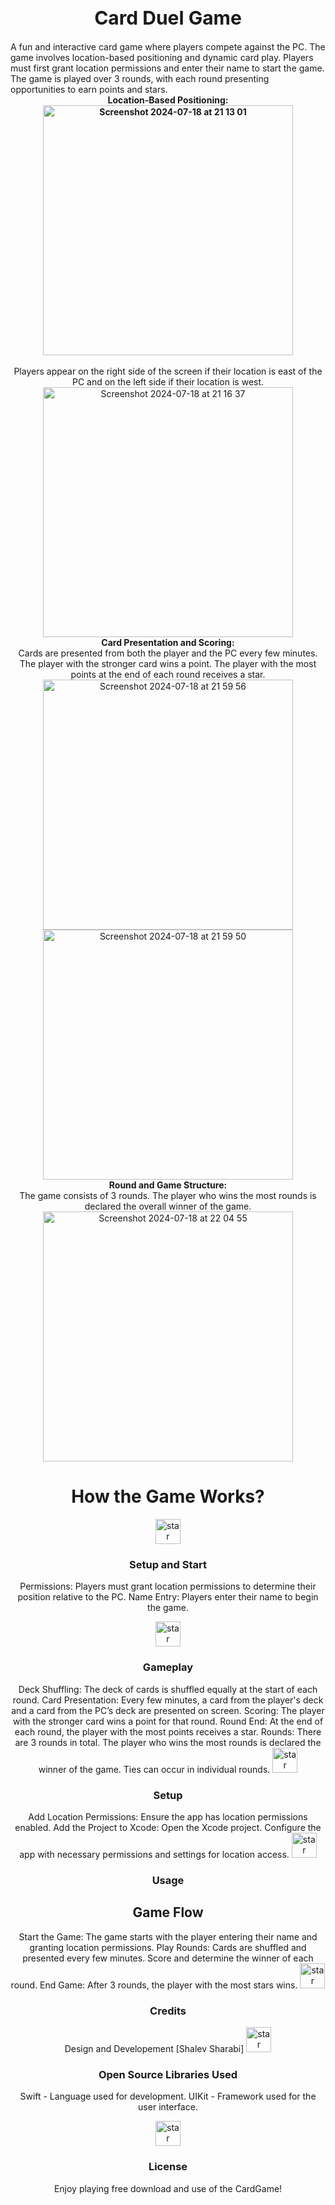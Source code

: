 <div style="text-align: center;">
    <h1 align="center" style="font-size: 30px;">Card Duel Game</h1>
</div>
A fun and interactive card game where players compete against the PC. The game involves location-based positioning and dynamic card play. Players must first grant location permissions and enter their name to start the game. The game is played over 3 rounds, with each round presenting opportunities to earn points and stars.
<div align="center">
    <b>
        Location-Based Positioning:
        <br>
        <img width="400" alt="Screenshot 2024-07-18 at 21 13 01" src="https://github.com/user-attachments/assets/039ef93c-c7b6-41cf-a6b9-3e5d23f1ab76">
        <br>
    </b>
    <br>
    Players appear on the right side of the screen if their location is east of the PC and on the left side if their location is west.
    <br>
   <img width="400" alt="Screenshot 2024-07-18 at 21 16 37" src="https://github.com/user-attachments/assets/9c385581-7ea9-42f3-804e-afe855ca8d8c">
    <br>
    <b>
        Card Presentation and Scoring:</b>
    <br>
    Cards are presented from both the player and the PC every few minutes. The player with the stronger card wins a point. The player with the most points at the end of each round receives a star.
    <br>
    <img width="400" alt="Screenshot 2024-07-18 at 21 59 56" src="https://github.com/user-attachments/assets/871b3a50-1983-4c11-a6c5-779e3264c6f3">
    <img width="400" alt="Screenshot 2024-07-18 at 21 59 50" src="https://github.com/user-attachments/assets/93721874-285d-4aae-95ac-f239862c1bdc">
    <br>
    <b>
        Round and Game Structure:</b>
    <br>
    The game consists of 3 rounds. The player who wins the most rounds is declared the overall winner of the game.
    <br>
    <img width="400" alt="Screenshot 2024-07-18 at 22 04 55" src="https://github.com/user-attachments/assets/4ff77308-9820-4084-b729-19940a83ae08">

# How the Game Works?
<img width="40" alt="star" src="https://github.com/user-attachments/assets/1af04b45-dbbd-4661-953c-4acba787bf8d"> 

### Setup and Start
  Permissions: Players must grant location permissions to determine their position relative to the PC.
  Name Entry: Players enter their name to begin the game.

   <img width="40" alt="star" src="https://github.com/user-attachments/assets/1af04b45-dbbd-4661-953c-4acba787bf8d"> 
   
   ### Gameplay
  Deck Shuffling: The deck of cards is shuffled equally at the start of each round.
  Card Presentation: Every few minutes, a card from the player's deck and a card from the PC’s deck are presented on screen.
  Scoring: The player with the stronger card wins a point for that round.
  Round End: At the end of each round, the player with the most points receives a star.
  Rounds: There are 3 rounds in total. The player who wins the most rounds is declared the winner of the game. Ties can occur in individual rounds.
   <img width="40" alt="star" src="https://github.com/user-attachments/assets/1af04b45-dbbd-4661-953c-4acba787bf8d">
   
   ### Setup
  Add Location Permissions: Ensure the app has location permissions enabled.
  Add the Project to Xcode:
  Open the Xcode project.
  Configure the app with necessary permissions and settings for location access.
   <img width="40" alt="star" src="https://github.com/user-attachments/assets/1af04b45-dbbd-4661-953c-4acba787bf8d">
   
   ### Usage
  ## Game Flow
  Start the Game: The game starts with the player entering their name and granting location permissions.
  Play Rounds: Cards are shuffled and presented every few minutes. Score and determine the winner of each round.
  End Game: After 3 rounds, the player with the most stars wins.
   <img width="40" alt="star" src="https://github.com/user-attachments/assets/1af04b45-dbbd-4661-953c-4acba787bf8d">
   
   ### Credits
Design and Developement
  [Shalev Sharabi]
   <img width="40" alt="star" src="https://github.com/user-attachments/assets/1af04b45-dbbd-4661-953c-4acba787bf8d">
   
   ### Open Source Libraries Used
  Swift - Language used for development.
  UIKit - Framework used for the user interface.

   <img width="40" alt="star" src="https://github.com/user-attachments/assets/1af04b45-dbbd-4661-953c-4acba787bf8d">
   
   ### License
  Enjoy playing free download and use of the CardGame!
  
</div>
